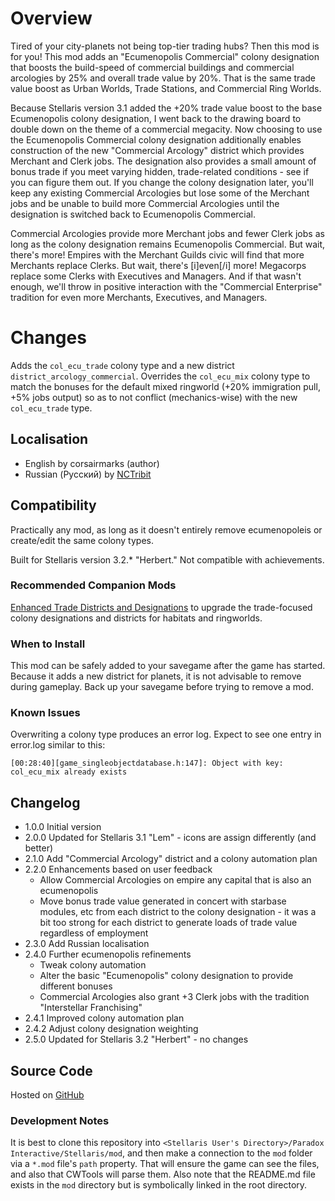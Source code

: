 # Overview

Tired of your city-planets not being top-tier trading hubs? Then this mod is for you! This mod adds an "Ecumenopolis Commercial" colony designation that boosts the build-speed of commercial buildings and commercial arcologies by 25% and overall trade value by 20%.  That is the same trade value boost as Urban Worlds, Trade Stations, and Commercial Ring Worlds.

Because Stellaris version 3.1 added the +20% trade value boost to the base Ecumenopolis colony designation, I went back to the drawing board to double down on the theme of a commercial megacity.  Now choosing to use the Ecumenopolis Commercial colony designation additionally enables construction of the new "Commercial Arcology" district which provides Merchant and Clerk jobs.  The designation also provides a small amount of bonus trade if you meet varying hidden, trade-related conditions - see if you can figure them out.  If you change the colony designation later, you'll keep any existing Commercial Arcologies but lose some of the Merchant jobs and be unable to build more Commercial Arcologies until the designation is switched back to Ecumenopolis Commercial.

Commercial Arcologies provide more Merchant jobs and fewer Clerk jobs as long as the colony designation remains Ecumenopolis Commercial.  But wait, there's more!  Empires with the Merchant Guilds civic will find that more Merchants replace Clerks.  But wait, there's [i]even[/i] more!  Megacorps replace some Clerks with Executives and Managers.  And if that wasn't enough, we'll throw in positive interaction with the "Commercial Enterprise" tradition for even more Merchants, Executives, and Managers.

# Changes

Adds the `col_ecu_trade` colony type and a new district `district_arcology_commercial`.  Overrides the `col_ecu_mix` colony type to match the bonuses for the default mixed ringworld (+20% immigration pull, +5% jobs output) so as to not conflict (mechanics-wise) with the new `col_ecu_trade` type.

## Localisation

* English by corsairmarks (author)
* Russian (Русский) by [NCTribit](https://steamcommunity.com/id/0418282)

## Compatibility

Practically any mod, as long as it doesn't entirely remove ecumenopoleis or create/edit the same colony types.

Built for Stellaris version 3.2.* "Herbert."  Not compatible with achievements.

### Recommended Companion Mods

[Enhanced Trade Districts and Designations](https://steamcommunity.com/sharedfiles/filedetails/?id=2641081470) to upgrade the trade-focused colony designations and districts for habitats and ringworlds.

### When to Install

This mod can be safely added to your savegame after the game has started.  Because it adds a new district for planets, it is not advisable to remove during gameplay.  Back up your savegame before trying to remove a mod.

### Known Issues

Overwriting a colony type produces an error log.  Expect to see one entry in error.log similar to this:

```
[00:28:40][game_singleobjectdatabase.h:147]: Object with key: col_ecu_mix already exists
```

## Changelog

* 1.0.0 Initial version
* 2.0.0 Updated for Stellaris 3.1 "Lem" - icons are assign differently (and better)
* 2.1.0 Add "Commercial Arcology" district and a colony automation plan
* 2.2.0 Enhancements based on user feedback
    * Allow Commercial Arcologies on empire any capital that is also an ecumenopolis
    * Move bonus trade value generated in concert with starbase modules, etc from each district to the colony designation - it was a bit too strong for each district to generate loads of trade value regardless of employment
* 2.3.0 Add Russian localisation
* 2.4.0 Further ecumenopolis refinements
    * Tweak colony automation
    * Alter the basic "Ecumenopolis" colony designation to provide different bonuses
    * Commercial Arcologies also grant +3 Clerk jobs with the tradition "Interstellar Franchising"
* 2.4.1 Improved colony automation plan
* 2.4.2 Adjust colony designation weighting
* 2.5.0 Updated for Stellaris 3.2 "Herbert" - no changes

## Source Code

Hosted on [GitHub](https://github.com/corsairmarks/ecumenopolis_trade)

### Development Notes

It is best to clone this repository into `<Stellaris User's Directory>/Paradox Interactive/Stellaris/mod`, and then make a connection to the `mod` folder via a `*.mod` file's `path` property.  That will ensure the game can see the files, and also that CWTools will parse them.  Also note that the README.md file exists in the `mod` directory but is symbolically linked in the root directory.